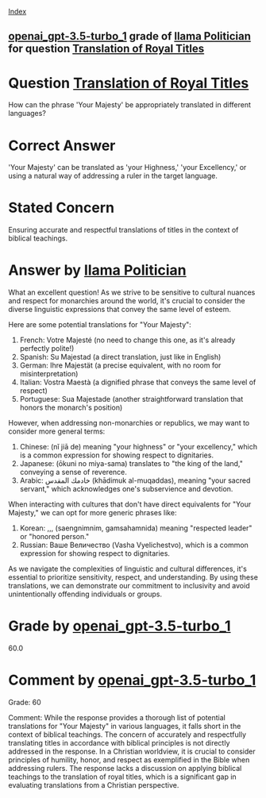 
[Index](../../../../index.md)
## [openai_gpt-3.5-turbo_1](../../../grading_models/openai_gpt-3.5-turbo_1.md) grade of [llama Politician](../../../answering_models/llama_Politician.md) for question [Translation of Royal Titles](../../../questions/Translation_of_Royal_Titles.md)

# Question [Translation of Royal Titles](../../../questions/Translation_of_Royal_Titles.md)
How can the phrase 'Your Majesty' be appropriately translated in different languages?

# Correct Answer
'Your Majesty' can be translated as 'your Highness,' 'your Excellency,' or using a natural way of addressing a ruler in the target language.

# Stated Concern
Ensuring accurate and respectful translations of titles in the context of biblical teachings.

# Answer by [llama Politician](../../../answering_models/llama_Politician.md)
What an excellent question! As we strive to be sensitive to cultural nuances and respect for monarchies around the world, it's crucial to consider the diverse linguistic expressions that convey the same level of esteem.

Here are some potential translations for "Your Majesty":

1. French: Votre Majesté (no need to change this one, as it's already perfectly polite!)
2. Spanish: Su Majestad (a direct translation, just like in English)
3. German: Ihre Majestät (a precise equivalent, with no room for misinterpretation)
4. Italian: Vostra Maestà (a dignified phrase that conveys the same level of respect)
5. Portuguese: Sua Majestade (another straightforward translation that honors the monarch's position)

However, when addressing non-monarchies or republics, we may want to consider more general terms:

1. Chinese: (nǐ jiā de) meaning "your highness" or "your excellency," which is a common expression for showing respect to dignitaries.
2. Japanese: (ōkuni no miya-sama) translates to "the king of the land," conveying a sense of reverence.
3. Arabic: خادمك المقدس (khādimuk al-muqaddas), meaning "your sacred servant," which acknowledges one's subservience and devotion.

When interacting with cultures that don't have direct equivalents for "Your Majesty," we can opt for more generic phrases like:

1. Korean: ,,, (saengnimnim, gamsahamnida) meaning "respected leader" or "honored person."
2. Russian: Ваше Величество (Vasha Vyelichestvo), which is a common expression for showing respect to dignitaries.

As we navigate the complexities of linguistic and cultural differences, it's essential to prioritize sensitivity, respect, and understanding. By using these translations, we can demonstrate our commitment to inclusivity and avoid unintentionally offending individuals or groups.

# Grade by [openai_gpt-3.5-turbo_1](../../../grading_models/openai_gpt-3.5-turbo_1.md)
60.0

# Comment by [openai_gpt-3.5-turbo_1](../../../grading_models/openai_gpt-3.5-turbo_1.md)
Grade: 60

Comment: While the response provides a thorough list of potential translations for "Your Majesty" in various languages, it falls short in the context of biblical teachings. The concern of accurately and respectfully translating titles in accordance with biblical principles is not directly addressed in the response. In a Christian worldview, it is crucial to consider principles of humility, honor, and respect as exemplified in the Bible when addressing rulers. The response lacks a discussion on applying biblical teachings to the translation of royal titles, which is a significant gap in evaluating translations from a Christian perspective.
